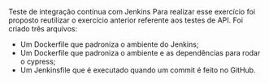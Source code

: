 Teste de integração contínua com Jenkins
Para realizar esse exercício foi proposto reutilizar o exercício anterior referente aos testes de API.
Foi criado três arquivos:
-  Um Dockerfile que padroniza o ambiente do Jenkins;
-  Um Dockerfile que padroniza o ambiente e as dependências para rodar o cypress;
-  Um Jenkinsfile que é executado quando um commit é feito no GitHub. 